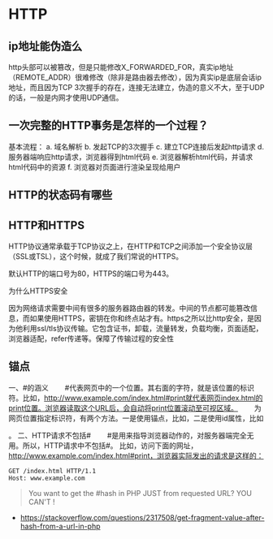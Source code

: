 # HTTP

## ip地址能伪造么
http头部可以被篡改，但是只能修改X_FORWARDED_FOR，真实ip地址（REMOTE_ADDR）很难修改（除非是路由器去修改），因为真实ip是底层会话ip地址，而且因为TCP 3次握手的存在，连接无法建立，伪造的意义不大，至于UDP的话，一般是内网才使用UDP通信。

## 一次完整的HTTP事务是怎样的一个过程？

基本流程：
a. 域名解析
b. 发起TCP的3次握手
c. 建立TCP连接后发起http请求
d. 服务器端响应http请求，浏览器得到html代码
e. 浏览器解析html代码，并请求html代码中的资源
f. 浏览器对页面进行渲染呈现给用户

## HTTP的状态码有哪些


## HTTP和HTTPS

HTTP协议通常承载于TCP协议之上，在HTTP和TCP之间添加一个安全协议层（SSL或TSL），这个时候，就成了我们常说的HTTPS。

默认HTTP的端口号为80，HTTPS的端口号为443。

为什么HTTPS安全

因为网络请求需要中间有很多的服务器路由器的转发。中间的节点都可能篡改信息，而如果使用HTTPS，密钥在你和终点站才有。https之所以比http安全，是因为他利用ssl/tls协议传输。它包含证书，卸载，流量转发，负载均衡，页面适配，浏览器适配，refer传递等。保障了传输过程的安全性

## 锚点
一、#的涵义
　　#代表网页中的一个位置。其右面的字符，就是该位置的标识符。比如，http://www.example.com/index.html#print就代表网页index.html的print位置。浏览器读取这个URL后，会自动将print位置滚动至可视区域。
　　为网页位置指定标识符，有两个方法。一是使用锚点，比如<a name="print"></a>，二是使用id属性，比如<div id="print">。
二、HTTP请求不包括#
　　#是用来指导浏览器动作的，对服务器端完全无用。所以，HTTP请求中不包括#。
比如，访问下面的网址，http://www.example.com/index.html#print，浏览器实际发出的请求是这样的：

```
GET /index.html HTTP/1.1
Host: www.example.com
```

> You want to get the #hash in PHP JUST from requested URL?
    YOU CAN'T !

- https://stackoverflow.com/questions/2317508/get-fragment-value-after-hash-from-a-url-in-php
